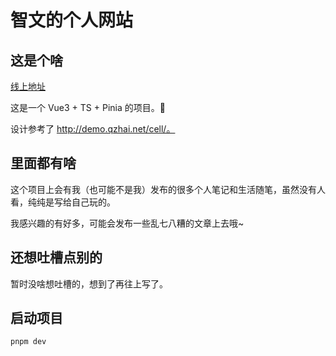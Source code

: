 # 智文的个人网站

## 这是个啥

[线上地址](http://123.57.238.32:10086/)

这是一个 Vue3 + TS + Pinia 的项目。🍻

设计参考了 http://demo.qzhai.net/cell/。

## 里面都有啥

这个项目上会有我（也可能不是我）发布的很多个人笔记和生活随笔，虽然没有人看，纯纯是写给自己玩的。

我感兴趣的有好多，可能会发布一些乱七八糟的文章上去哦~

## 还想吐槽点别的

暂时没啥想吐槽的，想到了再往上写了。

## 启动项目

```shell
pnpm dev
```
